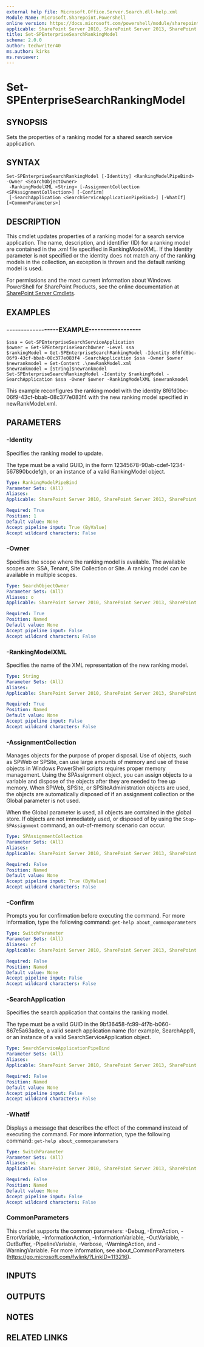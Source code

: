 ```yaml
---
external help file: Microsoft.Office.Server.Search.dll-help.xml
Module Name: Microsoft.Sharepoint.Powershell
online version: https://docs.microsoft.com/powershell/module/sharepoint-server/set-spenterprisesearchrankingmodel
applicable: SharePoint Server 2010, SharePoint Server 2013, SharePoint Server 2016, SharePoint Server 2019
title: Set-SPEnterpriseSearchRankingModel
schema: 2.0.0
author: techwriter40
ms.author: kirks
ms.reviewer:
---
```


# Set-SPEnterpriseSearchRankingModel

## SYNOPSIS
Sets the properties of a ranking model for a shared search service application.


## SYNTAX

```
Set-SPEnterpriseSearchRankingModel [-Identity] <RankingModelPipeBind> -Owner <SearchObjectOwner>
 -RankingModelXML <String> [-AssignmentCollection <SPAssignmentCollection>] [-Confirm]
 [-SearchApplication <SearchServiceApplicationPipeBind>] [-WhatIf] [<CommonParameters>]
```

## DESCRIPTION
This cmdlet updates properties of a ranking model for a search service application.
The name, description, and identifier (ID) for a ranking model are contained in the .xml file specified in RankingModelXML.
If the Identity parameter is not specified or the identity does not match any of the ranking models in the collection, an exception is thrown and the default ranking model is used.

For permissions and the most current information about Windows PowerShell for SharePoint Products, see the online documentation at [SharePoint Server Cmdlets](https://docs.microsoft.com/powershell/sharepoint/sharepoint-server/sharepoint-server-cmdlets).


## EXAMPLES

### ------------------EXAMPLE------------------
```
$ssa = Get-SPEnterpriseSearchServiceApplication
$owner = Get-SPEnterpriseSearchOwner -Level ssa
$rankingModel = Get-SPEnterpriseSearchRankingModel -Identity 8f6fd0bc-06f9-43cf-bbab-08c377e083f4 -SearchApplication $ssa -Owner $owner 
$newrankmodel = Get-Content .\newRankModel.xml
$newrankmodel = [String]$newrankmodel
Set-SPEnterpriseSearchRankingModel -Identity $rankingModel -SearchApplication $ssa -Owner $owner -RankingModelXML $newrankmodel
```

This example reconfigures the ranking model with the identity 8f6fd0bc-06f9-43cf-bbab-08c377e083f4 with the new ranking model specified in newRankModel.xml.


## PARAMETERS

### -Identity
Specifies the ranking model to update.

The type must be a valid GUID, in the form 12345678-90ab-cdef-1234-567890bcdefgh, or an instance of a valid RankingModel object.

```yaml
Type: RankingModelPipeBind
Parameter Sets: (All)
Aliases: 
Applicable: SharePoint Server 2010, SharePoint Server 2013, SharePoint Server 2016, SharePoint Server 2019

Required: True
Position: 1
Default value: None
Accept pipeline input: True (ByValue)
Accept wildcard characters: False
```

### -Owner
Specifies the scope where the ranking model is available.
The available scopes are: SSA, Tenant, Site Collection or Site.
A ranking model can be available in multiple scopes.

```yaml
Type: SearchObjectOwner
Parameter Sets: (All)
Aliases: o
Applicable: SharePoint Server 2010, SharePoint Server 2013, SharePoint Server 2016, SharePoint Server 2019

Required: True
Position: Named
Default value: None
Accept pipeline input: False
Accept wildcard characters: False
```

### -RankingModelXML
Specifies the name of the XML representation of the new ranking model.

```yaml
Type: String
Parameter Sets: (All)
Aliases: 
Applicable: SharePoint Server 2010, SharePoint Server 2013, SharePoint Server 2016, SharePoint Server 2019

Required: True
Position: Named
Default value: None
Accept pipeline input: False
Accept wildcard characters: False
```

### -AssignmentCollection
Manages objects for the purpose of proper disposal.
Use of objects, such as SPWeb or SPSite, can use large amounts of memory and use of these objects in Windows PowerShell scripts requires proper memory management.
Using the SPAssignment object, you can assign objects to a variable and dispose of the objects after they are needed to free up memory.
When SPWeb, SPSite, or SPSiteAdministration objects are used, the objects are automatically disposed of if an assignment collection or the Global parameter is not used.

When the Global parameter is used, all objects are contained in the global store.
If objects are not immediately used, or disposed of by using the `Stop-SPAssignment` command, an out-of-memory scenario can occur.

```yaml
Type: SPAssignmentCollection
Parameter Sets: (All)
Aliases: 
Applicable: SharePoint Server 2010, SharePoint Server 2013, SharePoint Server 2016, SharePoint Server 2019

Required: False
Position: Named
Default value: None
Accept pipeline input: True (ByValue)
Accept wildcard characters: False
```

### -Confirm
Prompts you for confirmation before executing the command.
For more information, type the following command: `get-help about_commonparameters`

```yaml
Type: SwitchParameter
Parameter Sets: (All)
Aliases: cf
Applicable: SharePoint Server 2010, SharePoint Server 2013, SharePoint Server 2016, SharePoint Server 2019

Required: False
Position: Named
Default value: None
Accept pipeline input: False
Accept wildcard characters: False
```

### -SearchApplication
Specifies the search application that contains the ranking model.

The type must be a valid GUID in the 9bf36458-fc99-4f7b-b060-867e5a63adce, a valid search application name (for example, SearchApp1), or an instance of a valid SearchServiceApplication object.

```yaml
Type: SearchServiceApplicationPipeBind
Parameter Sets: (All)
Aliases: 
Applicable: SharePoint Server 2010, SharePoint Server 2013, SharePoint Server 2016, SharePoint Server 2019

Required: False
Position: Named
Default value: None
Accept pipeline input: False
Accept wildcard characters: False
```

### -WhatIf
Displays a message that describes the effect of the command instead of executing the command.
For more information, type the following command: `get-help about_commonparameters`

```yaml
Type: SwitchParameter
Parameter Sets: (All)
Aliases: wi
Applicable: SharePoint Server 2010, SharePoint Server 2013, SharePoint Server 2016, SharePoint Server 2019

Required: False
Position: Named
Default value: None
Accept pipeline input: False
Accept wildcard characters: False
```

### CommonParameters
This cmdlet supports the common parameters: -Debug, -ErrorAction, -ErrorVariable, -InformationAction, -InformationVariable, -OutVariable, -OutBuffer, -PipelineVariable, -Verbose, -WarningAction, and -WarningVariable. For more information, see about_CommonParameters (https://go.microsoft.com/fwlink/?LinkID=113216).

## INPUTS

## OUTPUTS

## NOTES

## RELATED LINKS
